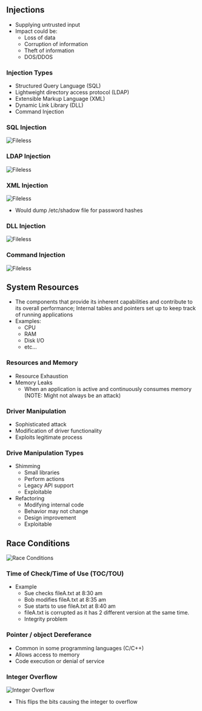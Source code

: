 ## Injections
- Supplying untrusted input
- Impact could be:
	- Loss of data
	- Corruption of information
	- Theft of information
	- DOS/DDOS

### Injection Types
- Structured Query Language (SQL)
- Lightweight directory access protocol (LDAP)
- Extensible Markup Language (XML)
- Dynamic Link Library (DLL)
- Command Injection

### SQL Injection
![Fileless](04_AA_Image_01.png)

### LDAP Injection
![Fileless](04_AA_Image_02.png)

### XML Injection
![Fileless](04_AA_Image_03.png)
- Would dump /etc/shadow file for password hashes

### DLL Injection
![Fileless](04_AA_Image_04.png)

### Command Injection
![Fileless](04_AA_Image_05.png)

## System Resources
- The components that provide its inherent capabilities and contribute to its overall performance; Internal tables and pointers set up to keep track of running applications
- Examples:
	- CPU
	- RAM
	- Disk I/O
	- etc...

### Resources and Memory
- Resource Exhaustion
- Memory Leaks
	- When an application is active and continuously consumes memory (NOTE: Might not always be an attack)

### Driver Manipulation
- Sophisticated attack
- Modification of driver functionality
- Exploits legitimate process

### Drive Manipulation Types
- Shimming
	- Small libraries
	- Perform actions
	- Legacy API support
	- Exploitable
- Refactoring
	- Modifying internal code
	- Behavior may not change
	- Design improvement
	 - Exploitable

## Race Conditions
![Race Conditions](04_AA_Image_06.png)

### Time of Check/Time of Use (TOC/TOU) 
- Example
	- Sue checks fileA.txt at 8:30 am
	- Bob modifies fileA.txt at 8:35 am
	- Sue starts to use fileA.txt at 8:40 am
	- fileA.txt is corrupted as it has 2 different version at the same time.
	- Integrity problem 

### Pointer / object Dereferance
- Common in some programming languages (C/C++)
- Allows access to memory
- Code execution or denial of service

### Integer Overflow
![Integer Overflow](04_AA_Image_07.png)
- This flips the bits causing the integer to overflow
